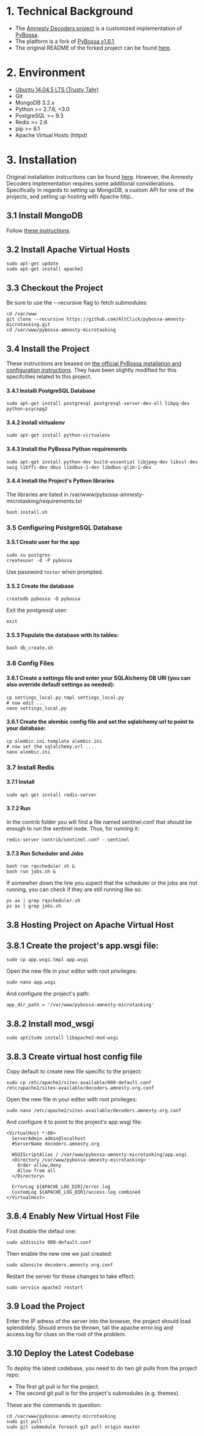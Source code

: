 # 1. Technical Background

- The [Amnesty Decoders project](https://decoders.amnesty.org/) is a customized implementation of [PyBossa](http://pybossa.com/).
- The platform is a fork of [PyBossa v1.6.1](https://github.com/PyBossa/pybossa/releases/tag/v1.6.1).
- The original README of the forked project can be found [here](https://github.com/PyBossa/pybossa/blob/1155b6f57fc7a152916ccc003e40df7f763aa60f/README.md).

# 2. Environment
- [Ubuntu 14.04.5 LTS (Trusty Tahr)](http://releases.ubuntu.com/14.04/)
- Git
- MongoDB 3.2.x
- Python >= 2.7.6, <3.0
- PostgreSQL >= 9.3
- Redis >= 2.6
- pip >= 6.1
- Apache Virtual Hosts (httpd)

# 3. Installation
Original installation instructions can be found [here](http://docs.pybossa.com/en/latest/installing_pybossa.html). However, the Amnesty Decoders implementation requires some additional considerations. Specifically in regards to setting up MongoDB, a custom API for one of the projects, and setting up hosting with Apache http..

## 3.1 Install MongoDB
Follow [these instructions](https://docs.mongodb.com/manual/tutorial/install-mongodb-on-ubuntu/).

## 3.2 Install Apache Virtual Hosts 
```
sudo apt-get update
sudo apt-get install apache2
```

## 3.3 Checkout the Project
Be sure to use the --recursive flag to fetch submodules:
```
cd /var/www
git clone --recursive https://github.com/AltClick/pybossa-amnesty-microtasking.git
cd /var/www/pybossa-amnesty-microtasking
```

## 3.4 Install the Project
These instructions are beased on [the official PyBossa installation and configuration instructions](http://docs.pybossa.com/en/latest/install.html). They have been slightly modified for this specifcities related to this project.

#### 3.4.1 Installi PostgreSQL Database
```
sudo apt-get install postgresql postgresql-server-dev-all libpq-dev python-psycopg2
```

#### 3.4.2 Install virtualenv
```
sudo apt-get install python-virtualenv
```

#### 3.4.3 Install the PyBossa Python requirements
```
sudo apt-get install python-dev build-essential libjpeg-dev libssl-dev swig libffi-dev dbus libdbus-1-dev libdbus-glib-1-dev
```

#### 3.4.4 Install the Project's Python libraries
The libraries are listed in /var/www/pybossa-amnesty-microtasking/requirements.txt
```
bash install.sh
```

### 3.5 Configuring PostgreSQL Database
#### 3.5.1 Create user for the app
```
sudo su postgres
createuser -d -P pybossa
```

Use password `tester` when prompted.

#### 3.5.2 Create the database
```
createdb pybossa -O pybossa
```

Exit the postgresql user:
```
exit
```

#### 3.5.3 Populate the database with its tables:
```
bash db_create.sh
```

### 3.6 Config Files
#### 3.6.1 Create a settings file and enter your SQLAlchemy DB URI (you can also override default settings as needed):
```
cp settings_local.py.tmpl settings_local.py
# now edit ...
nano settings_local.py
```

#### 3.6.1 Create the alembic config file and set the sqlalchemy.url to point to your database:
```
cp alembic.ini.template alembic.ini
# now set the sqlalchemy.url ...
nano alembic.ini
```

### 3.7 Install Redis

#### 3.7.1 Install
```
sudo apt-get install redis-server
```

#### 3.7.2 Run
In the contrib folder you will find a file named sentinel.conf that should be enough to run the sentinel node. Thus, for running it:
```
redis-server contrib/sentinel.conf --sentinel
```

#### 3.7.3 Run Scheduler and Jobs
```
bash run rqscheduler.sh &
bash run jobs.sh &
```

If somewher down the line you supect that the scheduler or the jobs are not running, you can check if they are still running like so:
```
ps ax | grep rqscheduler.sh
ps ax | grep jobs.sh
```

## 3.8 Hosting Project on Apache Virtual Host
## 3.8.1 Create the project's app.wsgi file:
```
sudo cp app.wsgi.tmpl app.wsgi
```

Open the new file in your editor with root privileges:
```
sudo nano app.wsgi
```

And configure the project's path:
```
app_dir_path = '/var/www/pybossa-amnesty-microtasking'
```

## 3.8.2 Install mod_wsgi
```
sudo aptitude install libapache2-mod-wsgi
```

## 3.8.3 Create virtual host config file
Copy default to create new file specific to the project:
```
sudo cp /etc/apache2/sites-available/000-default.conf /etc/apache2/sites-available/decoders.amnesty.org.conf
```

Open the new file in your editor with root privileges:
```
sudo nano /etc/apache2/sites-available/decoders.amnesty.org.conf
```

And configure it to point to the project's app.wsgi file:
```
<VirtualHost *:80>
  ServerAdmin admin@localhost
  #ServerName decoders.amnesty.org
  
  WSGIScriptAlias / /var/www/pybossa-amnesty-microtasking/app.wsgi
  <Directory /var/www/pybossa-amnesty-microtasking>
    Order allow,deny
    Allow from all
  </Directory>
    
  ErrorLog ${APACHE_LOG_DIR}/error.log
  CustomLog ${APACHE_LOG_DIR}/access.log combined
</VirtualHost>
```

## 3.8.4 Enably New Virtual Host File
First disable the defaul one:
```
sudo a2dissite 000-default.conf
```

Then enable the new one we just created:
```
sudo a2ensite decoders.amnesty.org.conf
```

Restart the server for these changes to take effect:
```
sudo service apache2 restart
```

## 3.9 Load the Project
Enter the IP adress of the server into the browser, the project should load splendidely.
Should errors be thrown, tail the apache error.log and access.log for clues on the root of the problem.

## 3.10 Deploy the Latest Codebase
To deploy the latest codebase, you need to do two git pulls from the project repo:
 - The first git pull is for the project.
 - The second git pull is for the project's submodules (e.g. themes).

These are the commands in question:
```
cd /var/www/pybossa-amnesty-microtasking
sudo git pull
sudo git submodule foreach git pull origin master
```



